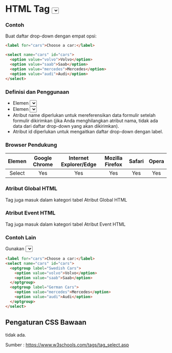 # HTML Tag <select>

### Contoh

Buat daftar drop-down dengan empat opsi:

```html
<label for="cars">Choose a car:</label>

<select name="cars" id="cars">
  <option value="volvo">Volvo</option>
  <option value="saab">Saab</option>
  <option value="mercedes">Mercedes</option>
  <option value="audi">Audi</option>
</select>
```

### Definisi dan Penggunaan

- Elemen <select> digunakan untuk membuat daftar drop-down.
- Elemen <select> paling sering digunakan dalam formulir, untuk mengumpulkan input user.
- Atribut name diperlukan untuk mereferensikan data formulir setelah formulir dikirimkan (jika Anda menghilangkan atribut nama, tidak ada data dari daftar drop-down yang akan dikirimkan).
- Atribut id diperlukan untuk mengaitkan daftar drop-down dengan label.

### Browser Pendukung

| Elemen | Google Chrome | Internet Explorer/Edge | Mozilla Firefox | Safari | Opera |
| :----: | :-----------: | :--------------------: | :-------------: | :----: | :---: |
| Select |      Yes      |          Yes           |       Yes       |  Yes   |  Yes  |

### Atribut Global HTML

Tag <link> juga masuk dalam kategori tabel Atribut Global HTML

### Atribut Event HTML

Tag <link> juga masuk dalam kategori tabel Atribut Event HTML

### Contoh Lain

Gunakan <select> dengan tag <optgroup>:

```html
<label for="cars">Choose a car:</label>
<select name="cars" id="cars">
  <optgroup label="Swedish Cars">
    <option value="volvo">Volvo</option>
    <option value="saab">Saab</option>
  </optgroup>
  <optgroup label="German Cars">
    <option value="mercedes">Mercedes</option>
    <option value="audi">Audi</option>
  </optgroup>
</select>
```

## Pengaturan CSS Bawaan

tidak ada.

Sumber : https://www.w3schools.com/tags/tag_select.asp
